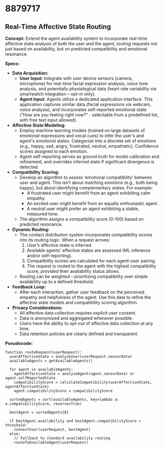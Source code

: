 # 8879717

## Real-Time Affective State Routing

**Concept:** Extend the agent availability system to incorporate real-time affective state analysis of both the user *and* the agent, routing requests not just based on availability, but on predicted compatibility and emotional resonance.

**Specs:**

*   **Data Acquisition:**
    *   **User Input:** Integrate with user device sensors (camera, microphone) for real-time facial expression analysis, voice tone analysis, and potentially physiological data (heart rate variability via smartwatch integration – opt-in only).
    *   **Agent Input:** Agents utilize a dedicated application interface. This application captures similar data (facial expressions via webcam, voice analysis), and incorporates self-reported emotional state (“How are you feeling right now?” - selectable from a predefined list, with free text input allowed).
*   **Affective State Modeling:**
    *   Employ machine learning models (trained on large datasets of emotional expressions and vocal cues) to infer the user's and agent's emotional states. Categorize into a discrete set of emotions (e.g., happy, sad, angry, frustrated, neutral, empathetic).  Confidence scores assigned to each emotion.
    *   Agent self-reporting serves as ground truth for model calibration and refinement, and overrides inferred state if significant divergence is detected.
*   **Compatibility Scoring:**
    *   Develop an algorithm to assess ‘emotional compatibility’ between user and agent.  This isn’t about matching emotions (e.g., both being happy), but about identifying complementary states. For example:
        *   A frustrated user might benefit from an agent exhibiting calm empathy.
        *   An excited user might benefit from an equally enthusiastic agent.
        *   A neutral user might prefer an agent exhibiting a stable, measured tone.
    *   The algorithm assigns a compatibility score (0-100) based on predicted resonance.
*   **Dynamic Routing:**
    *   The contact distribution system incorporates compatibility scores into its routing logic. When a request arrives:
        1.  User’s affective state is inferred.
        2.  Available agents’ affective states are assessed (ML inference and/or self-reporting).
        3.  Compatibility scores are calculated for each agent-user pairing.
        4.  The request is routed to the agent with the highest compatibility score, *provided* their availability status allows.
    *   Routing can be weighted – prioritizing compatibility *over* simple availability up to a defined threshold.
*   **Feedback Loop:**
    *   After each interaction, gather user feedback on the perceived empathy and helpfulness of the agent. Use this data to refine the affective state models and compatibility scoring algorithm.
*   **Privacy Considerations:**
    *   All affective data collection requires explicit user consent.
    *   Data is anonymized and aggregated whenever possible.
    *   Users have the ability to opt-out of affective data collection at any time.
    *   Data retention policies are clearly defined and transparent.

**Pseudocode:**

```
function routeRequest(userRequest):
  userAffectiveState = analyzeUser(userRequest.sensorData)
  availableAgents = getAvailableAgents()
  
  for agent in availableAgents:
    agentAffectiveState = analyzeAgent(agent.sensorData) or agent.selfReportedState
    compatibilityScore = calculateCompatibility(userAffectiveState, agentAffectiveState)
    agent.compatibilityScore = compatibilityScore
  
  sortedAgents = sort(availableAgents, key=lambda a: a.compatibilityScore, reverse=True)
  
  bestAgent = sortedAgents[0]
  
  if bestAgent.availability and bestAgent.compatibilityScore > threshold:
    connectUser(userRequest, bestAgent)
  else:
    // Fallback to standard availability routing
    routeToAvailableAgent(userRequest)
```